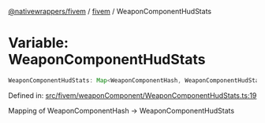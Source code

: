 [@nativewrappers/fivem](../../README.md) / [fivem](../README.md) / WeaponComponentHudStats

# Variable: WeaponComponentHudStats

```ts
WeaponComponentHudStats: Map<WeaponComponentHash, WeaponComponentHudStats>;
```

Defined in: [src/fivem/weaponComponent/WeaponComponentHudStats.ts:19](https://github.com/nativewrappers/nativewrappers/blob/84be26c83fecd998aefe2c41198ac733aa3abad7/src/fivem/weaponComponent/WeaponComponentHudStats.ts#L19)

Mapping of WeaponComponentHash -> WeaponComponentHudStats
